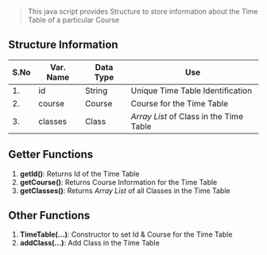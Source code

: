 > This java script provides Structure to store information about the Time Table of a particular Course

## Structure Information
| S.No | Var. Name | Data Type | Use |
| ---- | --------- | --------- | --- |
|  1.  | 	id     |  String   | Unique Time Table Identification |
|  2.  |   course  |  Course   | Course for the Time Table |
|  3.  |   classes |   Class   | *Array List* of Class in the Time Table |

## Getter Functions
1. **getId()**: Returns Id of the Time Table
2. **getCourse()**: Returns Course Information for the Time Table
3. **getClasses()**: Returns *Array List* of all Classes in the Time Table

## Other Functions
1. **TimeTable(...)**: Constructor to set Id & Course for the Time Table
2. **addClass(...)**: Add Class in the Time Table  